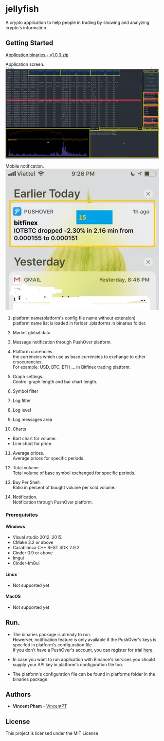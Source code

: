 # jellyfish
A crypto application to help people in trading by showing and analyzing crypto's information.

## Getting Started
[Application binaries - v1.0.0.zip](/binaries/v1.0.1.zip)

Application screen.  
![Application screen](/docs/GoCrypto-with-marks.jpg)

Mobile notification.  
![Notification](/docs/notifications.jpg)

1. platform name(platform's config file name without extension)  
platform name list is loaded in forlder ./platforms in binaries folder.
       
2. Market global data.
    
3. Message notification through PushOver platform.
    
4. Platform currencies.  
the currencies which use as base currencies to exchange to other cryocurencies.  
For example: USD, BTC, ETH,... in Bitfinex trading platform.  
       
5. Graph settings.  
Control graph length and bar chart length.

6. Symbol filter
       
7. Log filter  
    
8. Log level  
    
9. Log messages area  
    
10. Charts  
* Bart chart for volume.  
* Line chart for price.  
       
11. Average prices.  
Average prices for specific periods.
       
12. Total volume.  
Total volume of base symbol exchanged for specific periods.  

13. Buy Per Shell.  
Ratio in percent of bought volume per sold volume.

15. Notification.  
Notification through PushOver platform.

### Prerequisites
#### Windows
* Visual studio 2012, 2015. 
* CMake 3.2 or above
* Casablanca C++ REST SDK 2.9.2
* Cinder 0.9 or above
* Imgui
* Cinder-ImGui
    
#### Linux
* Not supported yet
    
 #### MacOS
* Not supported yet

## Run.
- The binaries package is already to run.  
  Howerver, notification feature is only available if the PushOver's keys is specifed in platform's configuration file.  
  if you don't have a PushOver's account, you can register for trial [here](https://pushover.net/).  
    
- In case you want to run application with Binance's services you should supply your API key in platform's configuration file too.
    
- The platform's configuration file can be found in platforms folder in the binaries package.
## Authors
* **Vincent Pham** - [VincentPT](https://github.com/VincentPT)

## License
This project is licensed under the MIT License 
